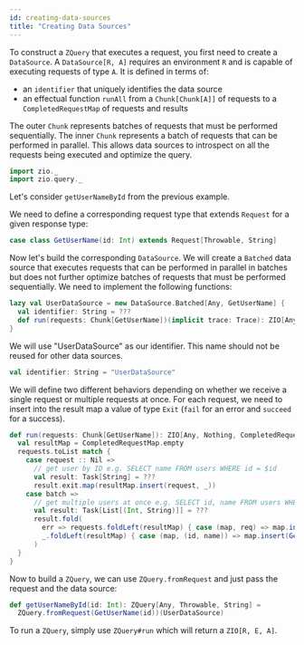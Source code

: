 ```yaml
---
id: creating-data-sources
title: "Creating Data Sources"
---
```


To construct a `ZQuery` that executes a request, you first need to create a `DataSource`. A `DataSource[R, A]` requires an environment `R` and is capable of executing requests of type `A`. It is defined in terms of:

- an `identifier` that uniquely identifies the data source
- an effectual function `runAll` from a `Chunk[Chunk[A]]` of requests to a `CompletedRequestMap` of requests and results

The outer `Chunk` represents batches of requests that must be performed sequentially. The inner `Chunk` represents a batch of requests that can be performed in parallel. This allows data sources to introspect on all the requests being executed and optimize the query.

```scala mdoc:invisible
import zio._
import zio.query._
```

Let's consider `getUserNameById` from the previous example.

We need to define a corresponding request type that extends `Request` for a given response type:

```scala mdoc:silent
case class GetUserName(id: Int) extends Request[Throwable, String]
```

Now let's build the corresponding `DataSource`. We will create a `Batched` data source that executes requests that can be performed in parallel in batches but does not further optimize batches of requests that must be performed sequentially. We need to implement the following functions:

```scala mdoc:silent
lazy val UserDataSource = new DataSource.Batched[Any, GetUserName] {
  val identifier: String = ???
  def run(requests: Chunk[GetUserName])(implicit trace: Trace): ZIO[Any, Nothing, CompletedRequestMap] = ???
}
```

We will use "UserDataSource" as our identifier. This name should not be reused for other data sources.

```scala mdoc:silent
val identifier: String = "UserDataSource"
```

We will define two different behaviors depending on whether we receive a single request or multiple requests at once. For each request, we need to insert into the result map a value of type `Exit` (`fail` for an error and `succeed` for a success).

```scala mdoc:silent
def run(requests: Chunk[GetUserName]): ZIO[Any, Nothing, CompletedRequestMap] = {
  val resultMap = CompletedRequestMap.empty
  requests.toList match {
    case request :: Nil =>
      // get user by ID e.g. SELECT name FROM users WHERE id = $id
      val result: Task[String] = ???
      result.exit.map(resultMap.insert(request, _))
    case batch =>
      // get multiple users at once e.g. SELECT id, name FROM users WHERE id IN ($ids)
      val result: Task[List[(Int, String)]] = ???
      result.fold(
        err => requests.foldLeft(resultMap) { case (map, req) => map.insert(req, Exit.fail(err)) },
        _.foldLeft(resultMap) { case (map, (id, name)) => map.insert(GetUserName(id), Exit.succeed(name)) }
      )
  }
}
```

Now to build a `ZQuery`, we can use `ZQuery.fromRequest` and just pass the request and the data source:

```scala mdoc:silent
def getUserNameById(id: Int): ZQuery[Any, Throwable, String] =
  ZQuery.fromRequest(GetUserName(id))(UserDataSource)
```

To run a `ZQuery`, simply use `ZQuery#run` which will return a `ZIO[R, E, A]`.